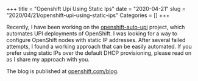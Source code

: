 +++
title = "Openshift Upi Using Static Ips"
date = "2020-04-21"
slug = "2020/04/21/openshift-upi-using-static-ips"
Categories = []
+++

Recently, I have been working on the [openshift-auto-upi](https://github.com/noseka1/openshift-auto-upi) project, which automates UPI deployments of OpenShift.  I was looking for a way to configure OpenShift nodes with static IP addresses. After several failed attempts, I found a working approach that can be easily automated. If you prefer using static IPs over the default DHCP provisioning, please read on as I share my approach with you.

The blog is published at [openshift.com/blog](https://www.openshift.com/blog/openshift-upi-using-static-ips).

<!--more-->
